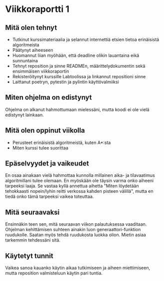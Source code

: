 # Viikkoraportti 1
## Mitä olen tehnyt
- Tutkinut kurssimateriaalia ja selannut internettiä etsien tietoa erinäisistä algoritmeista
- Päätynyt aiheeseen
- Huomannut liian myöhään, että deadline olikin lauantaina eikä sunnuntaina
- Tehnyt reposition ja sinne READMEn, määrittelydokumentin sekä ensimmäisen viikkoraportin
- Rekisteröitynyt kurssille Labtoolissa ja linkannut repositioni sinne
- Laittanut poetryn, pytestin ja pylintin käyttövalmiiksi
## Miten ohjelma on edistynyt
Ohjelma on alkanut hahmottumaan mielessäni, mutta koodi ei ole vielä edistynyt lainkaan.
## Mitä olen oppinut viikolla
- Perusteet erinäisistä algoritmeistä, kuten A*:sta
- Miten kurssi tulee suorittaa
## Epäselvyydet ja vaikeudet
En osaa ainakaan vielä hahmottaa kunnolla millainen aika- ja tilavaatimus algoritmillani tulee olemaan. En myöskään ole täysin varma onko aiheeni tarpeeksi laaja.
Se vastaa kyllä annettua aihetta "Miten löydetään tehokkaasti nopein/lyhin reitti verkossa kahden pisteen välillä", mutta en tiedä onko tämä tarpeeksi vaikea toteuttaa.
## Mitä seuraavaksi
Ensinnäkin teen sen, mitä seuraavan viikon palautuksessa vaaditaan. Ohjelman kehittämisen suhteen ainakin luon generaattori-funktion ruudukolle. Saatan myös tehdä
ruudukosta luokka olion. Mietin asiaa tarkemmin tehdessäni sitä.
## Käytetyt tunnit
Vaikea sanoa kauanko käytin aikaa tutkimiseen ja aiheen miettimiseen, mutta reposition valmisteluun käytin pari tuntia.
